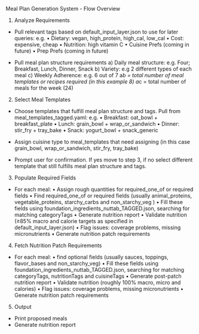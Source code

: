 
Meal Plan Generation System - Flow Overview

1. Analyze Requirements

- Pull relevant tags based on default_input_layer.json to use for later queries:
  e.g.
  • Dietary: vegan, high_protein, high_cal, low_cal
  • Cost: expensive, cheap
  • Nutrition: high vitamin C
  • Cuisine Prefs (coming in future)
  • Prep Prefs (coming in future)

- Pull meal plan structure requirements
  a) Daily meal structure: e.g. Four; Breakfast, Lunch, Dinner, Snack
  b) Variety: e.g 2 different types of each meal
  c) Weekly Adherence: e.g. 6 out of 7
  a*b = total number of meal templates or recipes required (in this example 8)
  a*c = total number of meals for the week (24)
  

2. Select Meal Templates
- Choose templates that fulfill meal plan structure and tags. Pull from meal_templates_tagged.yaml:
  e.g.
  • Breakfast: oat_bowl + breakfast_plate
  • Lunch: grain_bowl + wrap_or_sandwich
  • Dinner: stir_fry + tray_bake
  • Snack: yogurt_bowl + snack_generic

- Assign cuisine type to meal_templates that need assigning (in this case grain_bowl, wrap_or_sandwich, stir_fry, tray_bake)
- Prompt user for confirmation. If yes move to step 3, if no select different template that still fulfills meal plan structure and tags.


3. Populate Required Fields
- For each meal:
  • Assign rough quantities for required_one_of or required fields
  • Find required_one_of or required fields (usually animal_proteins, vegetable_proteins, starchy_carbs and non_starchy_veg )
  • Fill these fields using foundation_ingredients_nuttab_TAGGED.json, searching for matching categoryTags
  • Generate nutrition report
  • Validate nutrition (≥85% macro and calorie targets as specified in default_input_layer.json)
  • Flag issues: coverage problems, missing micronutrients
  • Generate nutrition patch requirements


4. Fetch Nutrition Patch Requirements
- For each meal:
  • find optional fields (usually sauces, toppings, flavor_bases and non_starchy_veg)
  • Fill these fields using foundation_ingredients_nuttab_TAGGED.json, searching for matching categoryTags, nutritionTags and cuisineTags
  • Generate post-patch nutrition report
  • Validate nutrition (roughly 100% macro, micro and calories)
  • Flag issues: coverage problems, missing micronutrients
  • Generate nutrition patch requirements

5. Output
- Print proposed meals
- Generate nutrition report
